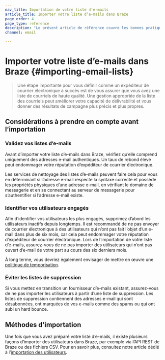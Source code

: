 ```yaml
---
nav_title: Importation de votre liste d’e-mails
article_title: Importer votre liste d’e-mails dans Braze
page_order: 4
page_type: reference
description: "Le présent article de référence couvre les bonnes pratiques d’importation de votre liste d’e-mails dans Braze."
channel: email

---
```


# Importer votre liste d’e-mails dans Braze {#importing-email-lists}

> Une étape importante pour vous définir comme un expéditeur de courrier électronique à succès est de vous assurer que vous avez une liste de courriels de haute qualité. Une gestion appropriée de la liste des courriels peut améliorer votre capacité de délivrabilité et vous donner des résultats de campagne plus précis et plus propres.

## Considérations à prendre en compte avant l’importation

### Validez vos listes d’e-mails

Avant d’importer votre liste d’e-mails dans Braze, vérifiez qu’elle comprend uniquement des adresses e-mail authentiques. Un taux de rebond élevé peut endommager votre réputation d’expéditeur de courrier électronique. 

Les services de nettoyage des listes d’e-mails peuvent faire cela pour vous en déterminant si l’adresse e-mail respecte la syntaxe correcte et possède les propriétés physiques d’une adresse e-mail, en vérifiant le domaine de messagerie et en se connectant au serveur de messagerie pour s’authentifier si l’adresse e-mail existe.

### Identifier vos utilisateurs engagés

Afin d’identifier vos utilisateurs les plus engagés, supprimez d’abord les utilisateurs inactifs depuis longtemps. Il est recommandé de ne pas envoyer de courrier électronique à des utilisateurs qui n’ont pas fait l’objet d’un e-mail dans plus de six mois, car cela peut endommager votre réputation d’expéditeur de courrier électronique. Lors de l’importation de votre liste d’e-mails, assurez-vous de ne pas importer des utilisateurs qui n’ont pas ouvert d’e-mail de votre part au cours des six derniers mois. 

À long terme, vous devriez également envisager de mettre en œuvre une [politique de temporisation][60].

### Éviter les listes de suppression

Si vous mettez en transition un fournisseur d’e-mails existant, assurez-vous de ne pas importer les utilisateurs à partir d’une liste de suppression. Les listes de suppression contiennent des adresses e-mail qui sont désabonnées, ont marquées de vos e-mails comme des spams ou qui ont subi un hard bounce.

## Méthodes d’importation

Une fois que vous avez préparé votre liste d’e-mails, il existe plusieurs façons d’importer des utilisateurs dans Braze, par exemple via l’API REST de Braze ou des fichiers CSV. Pour en savoir plus, consultez notre article dédié à l’[importation des utilisateurs]({{site.baseurl}}/user_guide/data_and_analytics/user_data_collection/user_import/).

[60]: {{site.baseurl}}/user_guide/message_building_by_channel/email/best_practices/sunset_policies/
